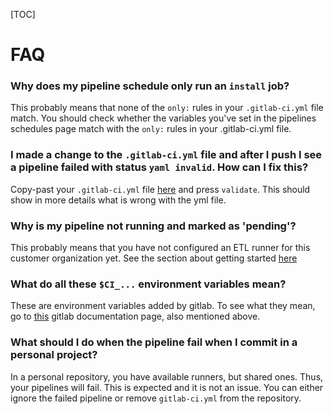 [TOC]

# FAQ

### Why does my pipeline schedule only run an `install` job?

This probably means that none of the `only:` rules in your `.gitlab-ci.yml` file match. You should check whether the variables you've set in the pipelines schedules page match with the `only:` rules in your .gitlab-ci.yml file.

### I made a change to the `.gitlab-ci.yml` file and after I push I see a pipeline failed with status `yaml invalid`. How can I fix this?

Copy-past your `.gitlab-ci.yml` file [here](https://git.triply.cc/triply/ratt/-/ci/lint) and press `validate`. This should show in more details what is wrong with the yml file.

### Why is my pipeline not running and marked as 'pending'?

This probably means that you have not configured an ETL runner for this customer organization yet. See the section about getting started [here](#how-to-create-a-ratt-ci-pipeline)

### What do all these `$CI_...` environment variables mean?

These are environment variables added by gitlab. To see what they mean, go to [this](https://docs.gitlab.com/ee/ci/variables/predefined_variables.html) gitlab documentation page, also mentioned above.

### What should I do when the pipeline fail when I commit in a personal project?

In a personal repository, you have available runners, but shared ones. Thus, your pipelines will fail. This is expected and it is not an issue. You can either ignore the failed pipeline or remove `gitlab-ci.yml` from the repository.
